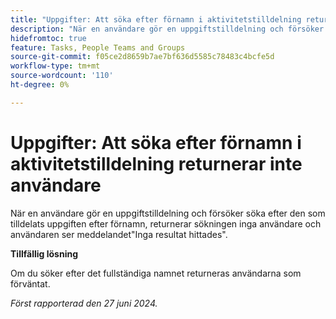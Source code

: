 ```yaml
---
title: "Uppgifter: Att söka efter förnamn i aktivitetstilldelning returnerar inte användare"
description: "När en användare gör en uppgiftstilldelning och försöker söka efter den som tilldelats uppgiften efter förnamn, returnerar sökningen inga användare och användaren ser meddelandet Inga resultat hittades. Det finns en lösning."
hidefromtoc: true
feature: Tasks, People Teams and Groups
source-git-commit: f05ce2d8659b7ae7bf636d5585c78483c4bcfe5d
workflow-type: tm+mt
source-wordcount: '110'
ht-degree: 0%

---
```



# Uppgifter: Att söka efter förnamn i aktivitetstilldelning returnerar inte användare

När en användare gör en uppgiftstilldelning och försöker söka efter den som tilldelats uppgiften efter förnamn, returnerar sökningen inga användare och användaren ser meddelandet&quot;Inga resultat hittades&quot;.

**Tillfällig lösning**

Om du söker efter det fullständiga namnet returneras användarna som förväntat.

_Först rapporterad den 27 juni 2024._
